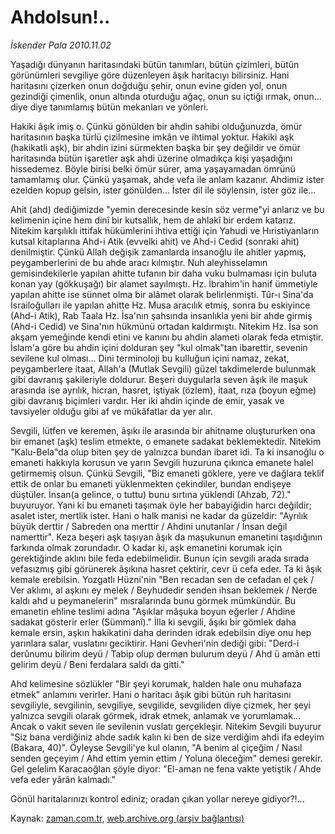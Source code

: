 # Ahdolsun!..

*İskender Pala 2010.11.02*

<td class="news-spot">
<p>Yaşadığı dünyanın haritasındaki bütün tanımları, bütün çizimleri, bütün görünümleri sevgiliye göre düzenleyen âşık haritacıyı bilirsiniz. Hani haritasını çizerken onun doğduğu şehir, onun evine giden yol, onun gezindiği çimenlik, onun altında oturduğu ağaç, onun su içtiği ırmak, onun... diye diye tanımlamış bütün mekanları ve yönleri.</p>
<p><p>Hakiki âşık imiş o. Çünkü gönülden bir ahdin sahibi olduğunuzda, ömür haritasının başka türlü çizilmesine imkân ve ihtimal yoktur. Hakiki aşk (hakikatli aşk), bir ahdin izini sürmekten başka bir şey değildir ve ömür haritasında bütün işaretler aşk ahdi üzerine olmadıkça kişi yaşadığını hissedemez. Böyle birisi belki ömür sürer, ama yaşayamadan ömrünü tamamlamış olur. Çünkü yaşamak, ahde vefa ile anlam kazanır. Ahdimiz ister ezelden kopup gelsin, ister gönülden... İster dil ile söylensin, ister göz ile...
<p>Ahit (ahd) dediğimizde "yemin derecesinde kesin söz verme"yi anlarız ve bu kelimenin içine hem dinî bir kutsallık, hem de ahlakî bir erdem katarız. Nitekim karşılıklı ittifak hükümlerini ihtiva ettiği için Yahudi ve Hıristiyanların kutsal kitaplarına Ahd-i Atik (evvelki ahit) ve Ahd-i Cedid (sonraki ahit) denilmiştir. Çünkü Allah değişik zamanlarda insanoğlu ile ahitler yapmış, peygamberlerini de bu ahde aracı kılmıştır. Nuh aleyhisselamın gemisindekilerle yapılan ahitte tufanın bir daha vuku bulmaması için buluta konan yay (gökkuşağı) bir alamet sayılmıştı. Hz. İbrahim'in hanif ümmetiyle yapılan ahitte ise sünnet olma bir alâmet olarak belirlenmişti. Tûr-ı Sina'da İsrailoğulları ile yapılan ahitte Hz. Musa aracılık etmiş, sonra bu eskiyince (Ahd-i Atik), Rab Taala Hz. İsa'nın şahsında insanlıkla yeni bir ahde girmiş (Ahd-i Cedid) ve Sina'nın hükmünü ortadan kaldırmıştı. Nitekim Hz. İsa son akşam yemeğinde kendi etini ve kanını bu ahdin alameti olarak feda etmiştir. İslam'a göre bu ahdin içini dolduran şey "kul olmak"tan ibarettir, sevenin sevilene kul olması... Dini terminoloji bu kulluğun içini namaz, zekat, peygamberlere itaat, Allah'a (Mutlak Sevgili) güzel takdimelerde bulunmak gibi davranış şakileriyle doldurur. Beşeri duygularla seven âşık ile maşuk arasında ise ayrılık, hicran, hasret, iştiyak (özlem), itaat, rıza (boyun eğme) gibi davranış biçimleri vardır. Her iki ahdin içinde de emir, yasak ve tavsiyeler olduğu gibi af ve mükâfatlar da yer alır.
<p>Sevgili, lütfen ve keremen, âşıkı ile arasında bir ahitname oluştururken ona bir emanet (aşk) teslim etmekte, o emanete sadakat beklemektedir. Nitekim "Kalu-Bela"da olup biten şey de yalnızca bundan ibaret idi. Ta ki insanoğlu o emaneti hakkıyla korusun ve yarın Sevgili huzuruna çıkınca emanete halel getirmemiş olsun. Çünkü Sevgili, "Biz emaneti göklere, yere ve dağlara teklif ettik de onlar bu emaneti yüklenmekten çekindiler, bundan endişeye düştüler. İnsan(a gelince, o tuttu) bunu sırtına yüklendi (Ahzab, 72)." buyuruyor. Yani ki bu emaneti taşımak öyle her babayiğidin harcı değildir; asalet ister, mertlik ister. Hani o halk manisi ne kadar da güzeldir: "Ayrılık büyük derttir / Sabreden ona merttir / Ahdini unutanlar / İnsan değil namerttir". Keza beşeri aşk taşıyan âşık da maşukunun emanetini taşıdığının farkında olmak zorundadır. O kadar ki, aşk emanetini korumak için gerektiğinde aklını bile feda edebilmelidir. Bunun için sevgili arada sırada vefasızmış gibi görünerek âşıkına hasret çektirir, cevr ü cefa eder. Ta ki âşık kemale erebilsin. Yozgatlı Hüzni'nin "Ben recadan sen de cefadan el çek / Ver aklımı, al aşkını ey melek / Beyhudedir senden ihsan beklemek / Nerde kaldı ahd u peymanelerin" mısralarında bunu görmek mümkündür. Bu emanetin ehline teslimi adına "Aşıklar mâşuka boyun eğerler / Ahdine sadakat gösterir erler (Sümmanî)." İlla ki sevgili, âşıkı bir gömlek daha kemale ersin, aşkın hakikatini daha derinden idrak edebilsin diye onu hep yarınlara salar, vuslatını geciktirir. Hani Gevheri'nin dediği gibi: "Derd-i derûnumu bilirim deyü / Tabip olup derman bulurum deyü / Ahd ü amân etti gelirim deyü / Beni ferdalara saldı da gitti."
<p>Ahd kelimesine sözlükler "Bir şeyi korumak, halden hale onu muhafaza etmek" anlamını verirler. Hani o haritacı âşık gibi bütün ruh haritasını sevgiliyle, sevgilinin, sevgiliye, sevgilide, sevgiliden diye çizmek, her şeyi yalnızca sevgili olarak görmek, idrak etmek, anlamak ve yorumlamak... Ancak o vakit seven ile sevilenin vuslatı gerçekleşir. Nitekim Sevgili buyurur "Siz bana verdiğiniz ahde sadık kalın ki ben de size verdiğim ahdi ifa edeyim (Bakara, 40)". Öyleyse Sevgili'ye kul olanın, "A benim al çiçeğim / Nasıl senden geçeyim / Ahd ettim yemin ettim / Yoluna öleceğim" demesi gerekir. Gel gelelim Karacaoğlan şöyle diyor: "El-aman ne fena vakte yetiştik / Ahde vefa eder yârân kalmadı."
<p>Gönül haritalarınızı kontrol ediniz; oradan çıkan yollar nereye gidiyor?!... </p>
<a href="http://web.archive.org/web/20101130161102/mailto:i.pala@zaman.com.tr">
</a></p></p></p></p></p></td>

Kaynak: [zaman.com.tr](http://zaman.com.tr/yazar.do?yazino=1047693), [web.archive.org (arşiv bağlantısı)](http://web.archive.org/web/20101130161102/http://zaman.com.tr/yazar.do?yazino=1047693)
